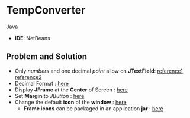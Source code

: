 # TempConverter
Java

- **IDE**: NetBeans

## Problem and Solution
- Only *numbers* and one decimal *point* allow on **JTextField**: [reference1](https://youtu.be/OVaGcvuNVxk?si=Pwd0dGsDjSwKk5QX), [reference2](https://www.tutorialspoint.com/how-can-we-make-jtextfield-accept-only-numbers-in-java)
- Decimal Format : [here](https://mkyong.com/java/java-display-double-in-2-decimal-points/)
- Display **JFrame** at the **Center** of Screen : [here](https://www.tutorialspoint.com/how-to-display-a-jframe-to-the-center-of-a-screen-in-java)
- Set **Margin** to *JButton* : [here](https://www.tutorialspoint.com/how-can-we-set-the-margin-to-a-jbutton-in-java)
- Change the default **icon** of the **window** : [here](https://www.tutorialspoint.com/swingexamples/change_default_icon_of_window.htm)
    - **Frame icons** can be packaged in an application **jar** : [here](https://stackoverflow.com/questions/15657569/how-to-set-icon-to-jframe)